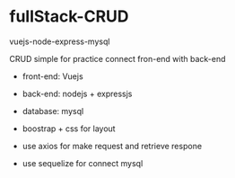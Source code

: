 # fullStack-CRUD
vuejs-node-express-mysql

CRUD simple for practice connect fron-end with back-end

- front-end: Vuejs 

- back-end: nodejs + expressjs

- database: mysql

- boostrap + css for layout

- use axios for make request and retrieve respone

- use sequelize for connect mysql
